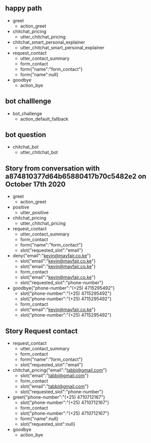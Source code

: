 ## happy path
* greet
  - action_greet
* chitchat_pricing
  - utter_chitchat_pricing
* chitchat_smart_personal_explainer
  - utter_chitchat_smart_personal_explainer  
* request_contact
  - utter_contact_summary
  - form_contact
  - form{"name":"form_contact"}
  - form{"name":null} 
* goodbye
  - action_bye

## bot challlenge
* bot_challenge
    - action_default_fallback

## bot question
* chitchat_bot
  - utter_chitchat_bot

## Story from conversation with a874810377d64b65880417b70c5482e2 on October 17th 2020

* greet
    - action_greet
* positive
    - utter_positive
* chitchat_pricing
    - utter_chitchat_pricing
* request_contact
    - utter_contact_summary
    - form_contact
    - form{"name":"form_contact"}
    - slot{"requested_slot":"email"}
* deny{"email":"kevin@mayfair.co.ke"}
    - slot{"email":"kevin@mayfair.co.ke"}
    - slot{"email":"kevin@mayfair.co.ke"}
    - form_contact
    - slot{"email":"kevin@mayfair.co.ke"}
    - slot{"requested_slot":"phone-number"}
* goodbye{"phone-number":"(+25) 4715295492"}
    - slot{"phone-number":"(+25) 4715295492"}
    - slot{"phone-number":"(+25) 4715295492"}
    - form_contact
    - slot{"email":"kevin@mayfair.co.ke"}
    - slot{"phone-number":"(+25) 4715295492"}

## Story Request contact

* request_contact
    - utter_contact_summary
    - form_contact
    - form{"name":"form_contact"}
    - slot{"requested_slot":"email"}
* chitchat_pricing{"email":"tabbi@gmail.com"}
    - slot{"email":"tabbi@gmail.com"}
    - form_contact
    - slot{"email":"tabbi@gmail.com"}
    - slot{"requested_slot":"phone-number"}
* greet{"phone-number":"(+25) 4710712167"}
    - slot{"phone-number":"(+25) 4710712167"}
    - form_contact
    - slot{"phone-number":"(+25) 4710712167"}
    - form{"name":null}
    - slot{"requested_slot":null}
* goodbye
    - action_bye
